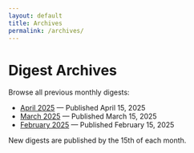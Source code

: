 ```yaml
---
layout: default
title: Archives
permalink: /archives/
---
```


# Digest Archives

Browse all previous monthly digests:

- [April 2025](/monthlydigest/digests/2025-04.html) — Published April 15, 2025
- [March 2025](/monthlydigest/digests/2025-03.html) — Published March 15, 2025
- [February 2025](/monthlydigest/digests/2025-02.html) — Published February 15, 2025

New digests are published by the 15th of each month.